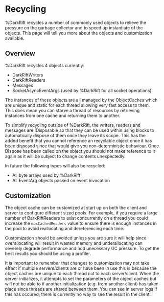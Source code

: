 # Recycling
%DarkRift recycles a number of commonly used objects to relieve the pressure on the garbage collector and to speed up instantiate of the objects. This page will tell you more about the objects and customization available.

## Overview
%DarkRift recycles 4 objects currently:
- DarkRiftWriters
- DarkRiftReaders
- Messages
- SocketAsyncEventArgs (used by %DarkRift for all socket operations)

The instances of these objects are all managed by the ObjectCaches which are unique and static for each thread allowing very fast access to them. This does mean you can starve a thread of resources by retrieving instances from one cache and returning them to another.

To simplify recycling outside of %DarkRift, the writers, readers and messages are IDisposable so that they can be used within using blocks to automatically dispose of them once they leave its scope. This has the added benefit that you cannot reference an recyclable object once it has been disposed since that would give you non-deterministic behaviour. Once Dispose has been called on the object you should not make reference to it again as it will be subject to change contents unexpectedly.

In future the following types will also be recycled:
- All byte arrays used by %DarkRift
- All EventArg objects passed on event invocation

## Customization
The object cache can be customized at start up on both the client and server to configure different sized pools. For example, if you require a large number of DarkRiftReaders to exist concurrently on a thread you could increase the `maxCachedReaders` value to ensure there is enough instances in the pool to avoid reallocating and dereferencing each time.

Customization should be avoided unless you are sure it will help since overallocating will result in wasted memory and underallocating can severely degrade performance and add unecessary GC pressure. To get the best results you should be using a profiler.

It is important to remember that changes to customization may not take effect if multiple servers/clients are or have been in use this is because the object caches are unique to each thread not to each server/client. When the server initializes, it attempts to set the parameters of the object caches but will not be able to if another initialization (e.g. from another client) has taken place since threads are shared between them. You can see in server logs if this has occured; there is currently no way to see the result in the client.

